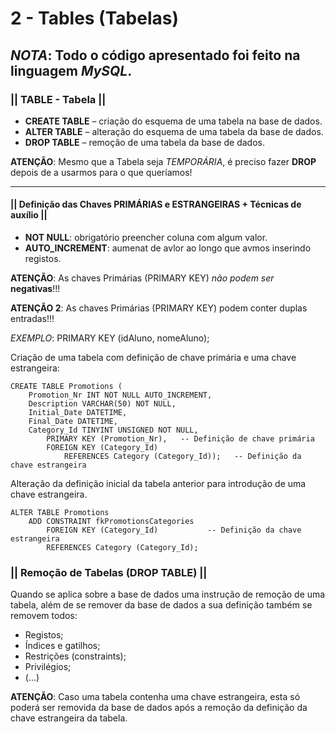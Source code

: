# 2 - Tables (Tabelas)

## _NOTA_: Todo o código apresentado foi feito na linguagem _MySQL_.

### || TABLE - Tabela ||

- __CREATE TABLE__ – criação do esquema de uma tabela na base de dados.
- __ALTER TABLE__ – alteração do esquema de uma tabela da base de dados.
- __DROP TABLE__ – remoção de uma tabela da base de dados.

__ATENÇÃO__: Mesmo que a Tabela seja _TEMPORÁRIA_, é preciso fazer __DROP__ depois de a usarmos para o que queríamos! 

---------------------------------------------------------------------------------

#### || Definição das Chaves PRIMÁRIAS e ESTRANGEIRAS + Técnicas de auxílio ||

- __NOT NULL__: obrigatório preencher coluna com algum valor.
- __AUTO_INCREMENT__: aumenat de avlor ao longo que avmos inserindo registos.

__ATENÇÃO__: As chaves Primárias (PRIMARY KEY) _não podem ser_ __negativas__!!!

__ATENÇÃO 2__: As chaves Primárias (PRIMARY KEY) podem conter duplas entradas!!!

_EXEMPLO_: PRIMARY KEY (idAluno, nomeAluno);


Criação de uma tabela com definição de chave primária e uma chave estrangeira:
```mysql
CREATE TABLE Promotions (
    Promotion_Nr INT NOT NULL AUTO_INCREMENT,
    Description VARCHAR(50) NOT NULL,
    Initial_Date DATETIME,
    Final_Date DATETIME,
    Category_Id TINYINT UNSIGNED NOT NULL,
        PRIMARY KEY (Promotion_Nr),   -- Definição de chave primária
        FOREIGN KEY (Category_Id)
            REFERENCES Category (Category_Id));   -- Definição da chave estrangeira
```

Alteração da definição inicial da tabela anterior para introdução de uma chave estrangeira.
```mysql
ALTER TABLE Promotions
    ADD CONSTRAINT fkPromotionsCategories
        FOREIGN KEY (Category_Id)           -- Definição da chave estrangeira
        REFERENCES Category (Category_Id); 
```



### || Remoção de Tabelas (DROP TABLE) ||

Quando se aplica sobre a base de dados uma instrução de remoção de uma tabela, além de se remover da base de dados a sua definição também se removem todos:
- Registos; 
- Índices e gatilhos; 
- Restrições (constraints); 
- Privilégios; 
- (…)


__ATENÇÃO__: Caso uma tabela contenha uma chave estrangeira, esta só poderá ser removida da base de dados após a remoção da definição da chave estrangeira da tabela.
